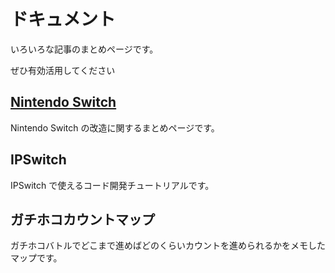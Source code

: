 # ドキュメント

いろいろな記事のまとめページです。

ぜひ有効活用してください

## [Nintendo Switch](/posts/2021/04/28/nintendoswitch.html)

Nintendo Switch の改造に関するまとめページです。

## IPSwitch

IPSwitch で使えるコード開発チュートリアルです。

## ガチホコカウントマップ

ガチホコバトルでどこまで進めばどのくらいカウントを進められるかをメモしたマップです。
